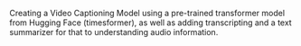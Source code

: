 Creating a Video Captioning Model using a pre-trained transformer model from Hugging Face (timesformer), as well as adding transcripting and a text summarizer for that to understanding audio information. 
